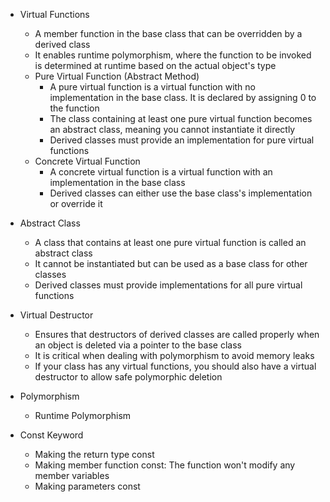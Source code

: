 - Virtual Functions
  - A member function in the base class that can be overridden by a derived class
  - It enables runtime polymorphism, where the function to be invoked is determined at runtime based on the actual object's type
  - Pure Virtual Function (Abstract Method)
    - A pure virtual function is a virtual function with no implementation in the base class. It is declared by assigning 0 to the function
    - The class containing at least one pure virtual function becomes an abstract class, meaning you cannot instantiate it directly
    - Derived classes must provide an implementation for pure virtual functions
  - Concrete Virtual Function
    - A concrete virtual function is a virtual function with an implementation in the base class
    - Derived classes can either use the base class's implementation or override it

- Abstract Class
  - A class that contains at least one pure virtual function is called an abstract class
  - It cannot be instantiated but can be used as a base class for other classes
  - Derived classes must provide implementations for all pure virtual functions

- Virtual Destructor
  -  Ensures that destructors of derived classes are called properly when an object is deleted via a pointer to the base class
  -  It is critical when dealing with polymorphism to avoid memory leaks
  -  If your class has any virtual functions, you should also have a virtual destructor to allow safe polymorphic deletion
 
- Polymorphism
  - Runtime Polymorphism
 
- Const Keyword
  - Making the return type const
  - Making member function const: The function won't modify any member variables
  - Making parameters const
